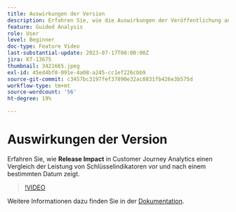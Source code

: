 ```yaml
---
title: Auswirkungen der Version
description: Erfahren Sie, wie die Auswirkungen der Veröffentlichung auf Customer Journey Analytics einen Vergleich der Leistung von Schlüsselindikatoren vor und nach einem bestimmten Datum zeigt.
feature: Guided Analysis
role: User
level: Beginner
doc-type: Feature Video
last-substantial-update: 2023-07-17T00:00:00Z
jira: KT-13675
thumbnail: 3421665.jpeg
exl-id: 45ed4bf8-091e-4a08-a245-cc1ef226cbb9
source-git-commit: c3457bc3197fef37890e32ac8831fb426e3b575d
workflow-type: tm+mt
source-wordcount: '56'
ht-degree: 19%

---
```


# Auswirkungen der Version

Erfahren Sie, wie **Release Impact** in Customer Journey Analytics einen Vergleich der Leistung von Schlüsselindikatoren vor und nach einem bestimmten Datum zeigt.

>[!VIDEO](https://video.tv.adobe.com/v/3421665/?learn=on)

Weitere Informationen dazu finden Sie in der [Dokumentation](https://experienceleague.adobe.com/docs/analytics-platform/using/guided-analysis/impact/release.html).
